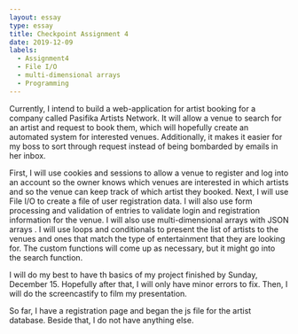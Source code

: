 ```yaml
---
layout: essay
type: essay
title: Checkpoint Assignment 4
date: 2019-12-09
labels:
  - Assignment4
  - File I/O
  - multi-dimensional arrays
  - Programming
---
```


Currently, I intend to build a web-application for artist booking for a company called Pasifika Artists Network. It will allow a venue to search for an artist and request to book them, which will hopefully create an automated system for interested venues. Additionally, it makes it easier for my boss to sort through request instead of being bombarded by emails in her inbox.

First, I will use cookies and sessions to allow a venue to register and log into an account so the owner knows which venues are interested in which artists and so the venue can keep track of which artist they booked. Next, I will use File I/O to create a file of user registration data. I will also use form processing and validation of entries to validate login and registration information for the venue.  I will also use multi-dimensional arrays with JSON arrays . I will use loops and conditionals to present the list of artists to the venues and ones that match the type of entertainment that they are looking for. The custom functions will come up as necessary, but it might go into the search function.

I will do my best to have th basics of my project finished by Sunday, December 15. Hopefully after that, I will only have minor errors to fix. Then, I will do the screencastify to film my presentation. 

So far, I have a registration page and began the js file for the artist database. Beside that, I do not have anything else.
